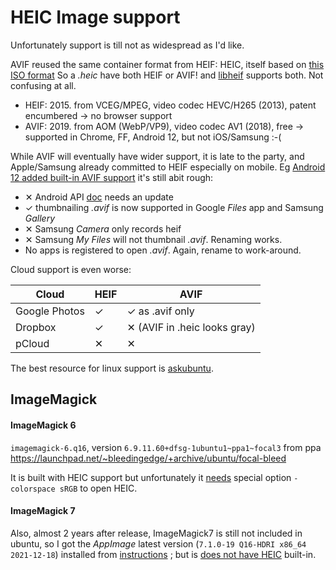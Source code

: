 # HEIC Image support

Unfortunately support is till not as widespread as I'd like.

AVIF reused the same container format from HEIF: HEIC, itself based on [this ISO format](https://en.wikipedia.org/wiki/ISO/IEC_base_media_file_format)
So a *.heic* have both HEIF or AVIF! and [libheif](https://github.com/strukturag/libheif) supports both. Not confusing at all.

* HEIF: 2015. from VCEG/MPEG, video codec HEVC/H265 (2013), patent encumbered -> no browser support
* AVIF: 2019. from AOM (WebP/VP9), video codec AV1 (2018), free -> supported in Chrome, FF, Android 12, but not iOS/Samsung :-(

While AVIF will eventually have wider support, it is late to the party, and Apple/Samsung already committed to HEIF especially on mobile.
Eg [Android 12 added built-in AVIF support](https://developer.android.com/about/versions/12/features#avif) it's still abit rough:
* ✕ Android API [doc](https://developer.android.com/reference/android/graphics/ImageFormat) needs an update
* ✓ thumbnailing *.avif* is now supported in Google *Files* app and Samsung *Gallery*
* ✕ Samsung *Camera* only records heif
* ✕ Samsung *My Files* will not thumbnail *.avif*. Renaming works.
* No apps is registered to open *.avif*. Again, rename to work-around.

Cloud support is even worse:

| Cloud         | HEIF | AVIF                         |
| ------------- | ---- | ----                         |
| Google Photos | ✓    | ✓ as .avif only              |
| Dropbox       | ✓    | ✕ (AVIF in .heic looks gray) |
| pCloud        | ✕    | ✕                            |

The best resource for linux support is [askubuntu](https://askubuntu.com/a/965306/220798).

## ImageMagick

#### ImageMagick 6

`imagemagick-6.q16`, version `6.9.11.60+dfsg-1ubuntu1~ppa1~focal3` from ppa https://launchpad.net/~bleedingedge/+archive/ubuntu/focal-bleed

It is built with HEIC support but unfortunately it [needs](https://github.com/ImageMagick/ImageMagick/issues/1511) special option `-colorspace sRGB` to open HEIC.


#### ImageMagick 7

Also, almost 2 years after release, ImageMagick7 is still not included in ubuntu, so I got the *AppImage* latest version (`7.1.0-19 Q16-HDRI x86_64 2021-12-18`) installed from [instructions](https://askubuntu.com/a/1309857/220798) ; 
but is [does not have HEIC](https://github.com/ImageMagick/ImageMagick/issues/4666) built-in.
